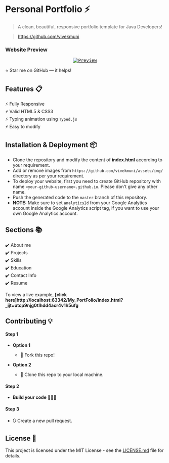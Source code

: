 # Personal Portfolio ⚡️ 
> A clean, beautiful, responsive portfolio template for Java Developers!

> https://github.com/vivekmuni

### Website Preview
<p align="center"> 
  <kbd>
    <a href="https://github.com/vivekmuni" target="_blank"><img src="examples/preview.JPG" alt="Preview">
  </a>
  </kbd>
</p>

:star: Star me on GitHub — it helps!

## Features 📋
⚡️ Fully Responsive\
⚡️ Valid HTML5 & CSS3\
⚡️ Typing animation using `Typed.js`\
⚡️ Easy to modify

## Installation & Deployment 📦
- Clone the repository and modify the content of <b>index.html</b> according to your requirement.
- Add or remove images from `https://github.com/vivekmuni/assets/img/` directory as per your requirement.
- To deploy your website, first you need to create GitHub repository with name `<your-github-username>.github.io`. Please don't give any other name.
- Push the generated code to the `master` branch of this repository.
- <b>NOTE:</b> Make sure to set `analyticsId` from your Google Analytics account inside the Google Analytics script tag, if you want to use your own Google Analytics account.

## Sections 📚
✔️ About me\
✔️ Projects \
✔️ Skills \
✔️ Education\
✔️ Contact Info\
✔️ Resume

To view a live example, **[click here]http://localhost:63342/My_PortFolio/index.html?_ijt=utcp9njg0tlhdd4acr4v1h5ufg**

## Contributing 💡
#### Step 1

- **Option 1**
    - 🍴 Fork this repo!

- **Option 2**
    - 👯 Clone this repo to your local machine.


#### Step 2

- **Build your code** 🔨🔨🔨

#### Step 3

- 🔃 Create a new pull request.

## License 📄
This project is licensed under the MIT License - see the [LICENSE.md](./LICENSE) file for details.
